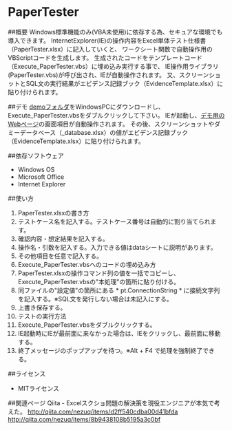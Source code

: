 PaperTester
===========

##概要
Windows標準機能のみ(VBA未使用)に依存する為、セキュアな環境でも導入できます。
InternetExplorer(IE)の操作内容をExcel単体テスト仕様書（PaperTester.xlsx）に記入していくと、
ワークシート関数で自動操作用のVBScriptコードを生成します。
生成されたコードをテンプレートコード（Execute_PaperTester.vbs）に埋め込み実行する事で、
IE操作用ライブラリ(PaperTester.vbs)が呼び出され、IEが自動操作されます。
又、スクリーンショットとSQL文の実行結果がエビデンス記録ブック（EvidenceTemplate.xlsx）に貼り付けられます。

##デモ
[demoフォルダ](https://github.com/nezuQ/PaperTester/tree/master/demo)をWindowsPCにダウンロードし、Execute_PaperTester.vbsをダブルクリックして下さい。
IEが起動し、[デモ用のWebページ](http://bl.ocks.org/nezuQ/raw/9719897/)の画面項目が自動操作されます。
その後、スクリーンショットやダミーデータベース（_database.xlsx）の値がエビデンス記録ブック（EvidenceTemplate.xlsx）に貼り付けられます。

##依存ソフトウェア
 * Windows OS
 * Microsoft Office
 * Internet Explorer

##使い方
 1. PaperTester.xlsxの書き方
   1. テストケース名を記入する。テストケース番号は自動的に割り当てられます。
   2. 確認内容・想定結果を記入する。
   3. 操作名・引数を記入する。入力できる値はdataシートに説明があります。
   4. その他項目を任意で記入する。
 2. Execute_PaperTester.vbsへのコードの埋め込み方
   1. PaperTester.xlsxの操作コマンド列の値を一括でコピーし、Execute_PaperTester.vbsの"本処理"の箇所に貼り付ける。
   2. 同ファイルの"設定値"の箇所にある * pt.ConnectionString * に接続文字列を記入する。※SQL文を発行しない場合は未記入にする。
   3. 上書き保存する。
 3. テストの実行方法
   1. Execute_PaperTester.vbsをダブルクリックする。
   2. IE起動時にIEが最前面に来なかった場合は、IEをクリックし、最前面に移動する。
   3. 終了メッセージのポップアップを待つ。※Alt + F4 で処理を強制終了できる。

##ライセンス
 * MITライセンス

##関連ページ
Qiita - Excelスクショ問題の解決策を現役エンジニアが本気で考えた。
http://qiita.com/nezuq/items/d2ff540cdba00d41bfda  
http://qiita.com/nezuq/items/8b9438108b5195a3c0bf  
